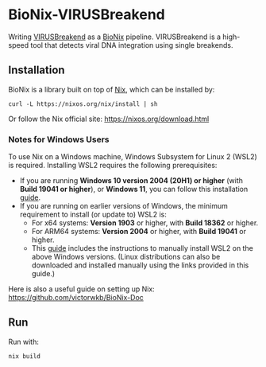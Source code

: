 # BioNix-VIRUSBreakend

Writing [VIRUSBreakend](https://github.com/PapenfussLab/gridss/blob/master/VIRUSBreakend_Readme.md) as a [BioNix](https://github.com/PapenfussLab/bionix) pipeline. VIRUSBreakend is a high-speed tool that detects viral DNA integration using single breakends.


## Installation

BioNix is a library built on top of [Nix](http://nixos.org/nix), which can be installed by:
```{sh}
curl -L https://nixos.org/nix/install | sh
```
Or follow the Nix official site: https://nixos.org/download.html

### Notes for Windows Users
To use Nix on a Windows machine, Windows Subsystem for Linux 2 (WSL2) is required.
Installing WSL2 requires the following prerequisites:
- If you are running **Windows 10 version 2004 (20H1) or higher** (with **Build 19041 or higher**), or **Windows 11**, you can follow this installation [guide](https://learn.microsoft.com/en-us/windows/wsl/install).
- If you are running on earlier versions of Windows, the minimum requirement to install (or update to) WSL2 is:
  - For x64 systems: **Version 1903** or higher, with **Build 18362** or higher.
  - For ARM64 systems: **Version 2004** or higher, with **Build 19041** or higher.
  - This [guide](https://learn.microsoft.com/en-us/windows/wsl/install-manual) includes the instructions to manually install WSL2 on the above Windows versions. (Linux distributions can also be downloaded and installed manually using the links provided in this guide.)

Here is also a useful guide on setting up Nix: https://github.com/victorwkb/BioNix-Doc

## Run

Run with:
```{sh}
nix build
```
